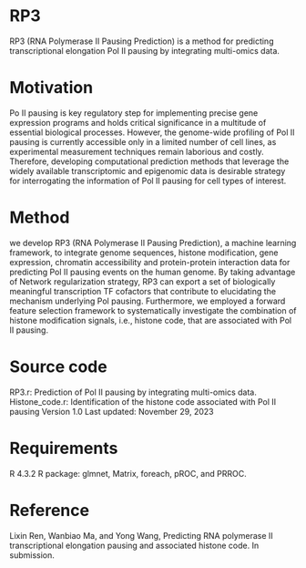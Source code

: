 # RP3
RP3 (RNA Polymerase II Pausing Prediction) is a method for predicting transcriptional elongation Pol II pausing by integrating multi-omics data.
# Motivation
Po II pausing is key regulatory step for implementing precise gene expression programs and holds critical significance in a multitude of essential biological processes. However, the genome-wide profiling of Pol II pausing is currently accessible only in a limited number of cell lines, as experimental measurement techniques remain laborious and costly. Therefore, developing computational prediction methods that leverage the widely available transcriptomic and epigenomic data is desirable strategy for interrogating the information of Pol II pausing for cell types of interest. 
# Method
we develop RP3 (RNA Polymerase II Pausing Prediction), a machine learning framework, to integrate genome sequences, histone modification, gene expression, chromatin accessibility and protein-protein interaction data for predicting Pol II pausing events on the human genome. By taking advantage of Network regularization strategy, RP3 can export a set of biologically meaningful transcription TF cofactors that contribute to elucidating the mechanism underlying Pol pausing. Furthermore, we employed a forward feature selection framework to systematically investigate the combination of histone modification signals, i.e., histone code, that are associated with Pol II pausing.
# Source code
RP3.r: Prediction of Pol II pausing by integrating multi-omics data.
Histone_code.r: Identification of the histone code associated with Pol II pausing
Version 1.0 Last updated: November 29, 2023
# Requirements
R 4.3.2
R package: glmnet, Matrix, foreach, pROC, and PRROC.
# Reference
Lixin Ren, Wanbiao Ma, and Yong Wang, Predicting RNA polymerase II transcriptional elongation pausing and associated histone code. In submission.

